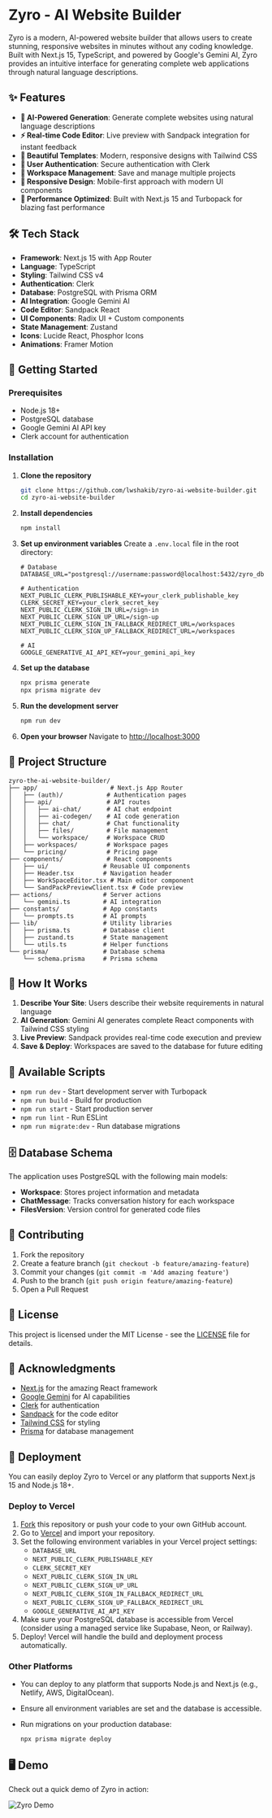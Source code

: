 # Zyro - AI Website Builder

Zyro is a modern, AI-powered website builder that allows users to create stunning, responsive websites in minutes without any coding knowledge. Built with Next.js 15, TypeScript, and powered by Google's Gemini AI, Zyro provides an intuitive interface for generating complete web applications through natural language descriptions.

## ✨ Features

- **🤖 AI-Powered Generation**: Generate complete websites using natural language descriptions
- **⚡ Real-time Code Editor**: Live preview with Sandpack integration for instant feedback
- **🎨 Beautiful Templates**: Modern, responsive designs with Tailwind CSS
- **🔐 User Authentication**: Secure authentication with Clerk
- **💾 Workspace Management**: Save and manage multiple projects
- **📱 Responsive Design**: Mobile-first approach with modern UI components
- **🚀 Performance Optimized**: Built with Next.js 15 and Turbopack for blazing fast performance

## 🛠️ Tech Stack

- **Framework**: Next.js 15 with App Router
- **Language**: TypeScript
- **Styling**: Tailwind CSS v4
- **Authentication**: Clerk
- **Database**: PostgreSQL with Prisma ORM
- **AI Integration**: Google Gemini AI
- **Code Editor**: Sandpack React
- **UI Components**: Radix UI + Custom components
- **State Management**: Zustand
- **Icons**: Lucide React, Phosphor Icons
- **Animations**: Framer Motion

## 🚀 Getting Started

### Prerequisites

- Node.js 18+
- PostgreSQL database
- Google Gemini AI API key
- Clerk account for authentication

### Installation

1. **Clone the repository**

   ```bash
   git clone https://github.com/lwshakib/zyro-ai-website-builder.git
   cd zyro-ai-website-builder
   ```

2. **Install dependencies**

   ```bash
   npm install
   ```

3. **Set up environment variables**
   Create a `.env.local` file in the root directory:

   ```env
   # Database
   DATABASE_URL="postgresql://username:password@localhost:5432/zyro_db"

   # Authentication
   NEXT_PUBLIC_CLERK_PUBLISHABLE_KEY=your_clerk_publishable_key
   CLERK_SECRET_KEY=your_clerk_secret_key
   NEXT_PUBLIC_CLERK_SIGN_IN_URL=/sign-in
   NEXT_PUBLIC_CLERK_SIGN_UP_URL=/sign-up
   NEXT_PUBLIC_CLERK_SIGN_IN_FALLBACK_REDIRECT_URL=/workspaces
   NEXT_PUBLIC_CLERK_SIGN_UP_FALLBACK_REDIRECT_URL=/workspaces

   # AI
   GOOGLE_GENERATIVE_AI_API_KEY=your_gemini_api_key

   ```

4. **Set up the database**

   ```bash
   npx prisma generate
   npx prisma migrate dev
   ```

5. **Run the development server**

   ```bash
   npm run dev
   ```

6. **Open your browser**
   Navigate to [http://localhost:3000](http://localhost:3000)

## 📁 Project Structure

```
zyro-the-ai-website-builder/
├── app/                    # Next.js App Router
│   ├── (auth)/            # Authentication pages
│   ├── api/               # API routes
│   │   ├── ai-chat/       # AI chat endpoint
│   │   ├── ai-codegen/    # AI code generation
│   │   ├── chat/          # Chat functionality
│   │   ├── files/         # File management
│   │   └── workspace/     # Workspace CRUD
│   ├── workspaces/        # Workspace pages
│   └── pricing/           # Pricing page
├── components/            # React components
│   ├── ui/               # Reusable UI components
│   ├── Header.tsx        # Navigation header
│   ├── WorkSpaceEditor.tsx # Main editor component
│   └── SandPackPreviewClient.tsx # Code preview
├── actions/              # Server actions
│   └── gemini.ts         # AI integration
├── constants/            # App constants
│   └── prompts.ts        # AI prompts
├── lib/                  # Utility libraries
│   ├── prisma.ts         # Database client
│   ├── zustand.ts        # State management
│   └── utils.ts          # Helper functions
└── prisma/               # Database schema
    └── schema.prisma     # Prisma schema
```

## 🎯 How It Works

1. **Describe Your Site**: Users describe their website requirements in natural language
2. **AI Generation**: Gemini AI generates complete React components with Tailwind CSS styling
3. **Live Preview**: Sandpack provides real-time code execution and preview
4. **Save & Deploy**: Workspaces are saved to the database for future editing

## 🔧 Available Scripts

- `npm run dev` - Start development server with Turbopack
- `npm run build` - Build for production
- `npm run start` - Start production server
- `npm run lint` - Run ESLint
- `npm run migrate:dev` - Run database migrations

## 🗄️ Database Schema

The application uses PostgreSQL with the following main models:

- **Workspace**: Stores project information and metadata
- **ChatMessage**: Tracks conversation history for each workspace
- **FilesVersion**: Version control for generated code files

## 🤝 Contributing

1. Fork the repository
2. Create a feature branch (`git checkout -b feature/amazing-feature`)
3. Commit your changes (`git commit -m 'Add amazing feature'`)
4. Push to the branch (`git push origin feature/amazing-feature`)
5. Open a Pull Request

## 📄 License

This project is licensed under the MIT License - see the [LICENSE](LICENSE) file for details.

## 🙏 Acknowledgments

- [Next.js](https://nextjs.org/) for the amazing React framework
- [Google Gemini](https://ai.google.dev/) for AI capabilities
- [Clerk](https://clerk.com/) for authentication
- [Sandpack](https://sandpack.codesandbox.io/) for the code editor
- [Tailwind CSS](https://tailwindcss.com/) for styling
- [Prisma](https://www.prisma.io/) for database management

## 🚀 Deployment

You can easily deploy Zyro to Vercel or any platform that supports Next.js 15 and Node.js 18+.

### Deploy to Vercel

1. [Fork](https://github.com/lwshakib/zyro-ai-website-builder) this repository or push your code to your own GitHub account.
2. Go to [Vercel](https://vercel.com/) and import your repository.
3. Set the following environment variables in your Vercel project settings:
   - `DATABASE_URL`
   - `NEXT_PUBLIC_CLERK_PUBLISHABLE_KEY`
   - `CLERK_SECRET_KEY`
   - `NEXT_PUBLIC_CLERK_SIGN_IN_URL`
   - `NEXT_PUBLIC_CLERK_SIGN_UP_URL`
   - `NEXT_PUBLIC_CLERK_SIGN_IN_FALLBACK_REDIRECT_URL`
   - `NEXT_PUBLIC_CLERK_SIGN_UP_FALLBACK_REDIRECT_URL`
   - `GOOGLE_GENERATIVE_AI_API_KEY`
4. Make sure your PostgreSQL database is accessible from Vercel (consider using a managed service like Supabase, Neon, or Railway).
5. Deploy! Vercel will handle the build and deployment process automatically.

### Other Platforms

- You can deploy to any platform that supports Node.js and Next.js (e.g., Netlify, AWS, DigitalOcean).
- Ensure all environment variables are set and the database is accessible.
- Run migrations on your production database:

  ```bash
  npx prisma migrate deploy
  ```

## 🖥️ Demo

Check out a quick demo of Zyro in action:

![Zyro Demo](assets/demo.gif)
